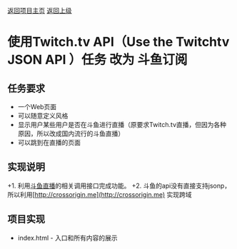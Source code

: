 [返回项目主页](https://github.com/KurisuXPF/)  [返回上级](../)
 # 使用Twitch.tv API（Use the Twitchtv JSON API ）任务 改为 斗鱼订阅
 
 ## 任务要求
 * 一个Web页面
 * 可以随意定义风格
 * 显示用户某些用户是否在斗鱼进行直播（原要求Twitch.tv直播，但因为各种原因，所以改成国内流行的斗鱼直播）
 * 可以跳到在直播的页面
 
 
 ## 实现说明
 +1. 利用[斗鱼直播](http://www.douyu.com/)的相关调用接口完成功能。
 +2. 斗鱼的api没有直接支持jsonp，所以利用[http://crossorigin.me](http://crossorigin.me) 实现跨域
 
 
## 项目实现
 * index.html - 入口和所有内容的展示
